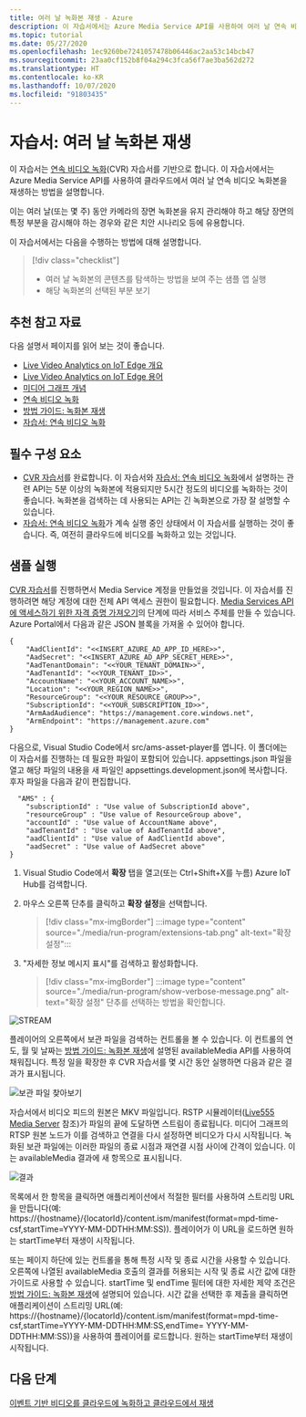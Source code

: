 ```yaml
---
title: 여러 날 녹화본 재생 - Azure
description: 이 자습서에서는 Azure Media Service API를 사용하여 여러 날 연속 비디오 녹화본을 재생하는 방법을 설명합니다.
ms.topic: tutorial
ms.date: 05/27/2020
ms.openlocfilehash: 1ec9260be7241057478b06446ac2aa53c14bcb47
ms.sourcegitcommit: 23aa0cf152b8f04a294c3fca56f7ae3ba562d272
ms.translationtype: HT
ms.contentlocale: ko-KR
ms.lasthandoff: 10/07/2020
ms.locfileid: "91803435"
---
```

# <a name="tutorial-playback-of-multi-day-recordings"></a>자습서: 여러 날 녹화본 재생  

이 자습서는 [연속 비디오 녹화](continuous-video-recording-concept.md)(CVR) 자습서를 기반으로 합니다. 이 자습서에서는 Azure Media Service API를 사용하여 클라우드에서 여러 날 연속 비디오 녹화본을 재생하는 방법을 설명합니다. 

이는 여러 날(또는 몇 주) 동안 카메라의 장면 녹화본을 유지 관리해야 하고 해당 장면의 특정 부분을 감시해야 하는 경우와 같은 치안 시나리오 등에 유용합니다.

이 자습서에서는 다음을 수행하는 방법에 대해 설명합니다.

> [!div class="checklist"]
> * 여러 날 녹화본의 콘텐츠를 탐색하는 방법을 보여 주는 샘플 앱 실행
> * 해당 녹화본의 선택된 부분 보기

## <a name="suggested-pre-reading"></a>추천 참고 자료  

다음 설명서 페이지를 읽어 보는 것이 좋습니다.

* [Live Video Analytics on IoT Edge 개요](overview.md)
* [Live Video Analytics on IoT Edge 용어](terminology.md)
* [미디어 그래프 개념](media-graph-concept.md)
* [연속 비디오 녹화](continuous-video-recording-concept.md) 
* [방법 가이드: 녹화본 재생](playback-recordings-how-to.md)
* [자습서: 연속 비디오 녹화](continuous-video-recording-tutorial.md)

## <a name="prerequisites"></a>필수 구성 요소

* [CVR 자습서](continuous-video-recording-tutorial.md)를 완료합니다. 이 자습서와 [자습서: 연속 비디오 녹화](continuous-video-recording-tutorial.md)에서 설명하는 관련 API는 5분 이상의 녹화본에 적용되지만 5시간 정도의 비디오를 녹화하는 것이 좋습니다. 녹화본을 검색하는 데 사용되는 API는 긴 녹화본으로 가장 잘 설명할 수 있습니다.
* [자습서: 연속 비디오 녹화](continuous-video-recording-tutorial.md)가 계속 실행 중인 상태에서 이 자습서를 실행하는 것이 좋습니다. 즉, 여전히 클라우드에 비디오를 녹화하고 있는 것입니다.

## <a name="run-the-sample"></a>샘플 실행 

[CVR 자습서](continuous-video-recording-tutorial.md)를 진행하면서 Media Service 계정을 만들었을 것입니다. 이 자습서를 진행하려면 해당 계정에 대한 전체 API 액세스 권한이 필요합니다. [Media Services API에 액세스하기 위한 자격 증명 가져오기](../latest/access-api-howto.md?tabs=portal)의 단계에 따라 서비스 주체를 만들 수 있습니다. Azure Portal에서 다음과 같은 JSON 블록을 가져올 수 있어야 합니다.

```
{
    "AadClientId": "<<INSERT_AZURE_AD_APP_ID_HERE>>",
    "AadSecret": "<<INSERT_AZURE_AD_APP_SECRET_HERE>>",
    "AadTenantDomain": "<<YOUR_TENANT_DOMAIN>>",
    "AadTenantId": "<<YOUR_TENANT_ID>>",
    "AccountName": "<<YOUR_ACCOUNT_NAME>>",
    "Location": "<<YOUR_REGION_NAME>>",
    "ResourceGroup": "<<YOUR_RESOURCE_GROUP>>",
    "SubscriptionId": "<<YOUR_SUBSCRIPTION_ID>>",
    "ArmAadAudience": "https://management.core.windows.net",
    "ArmEndpoint": "https://management.azure.com"
}
```

다음으로, Visual Studio Code에서 src/ams-asset-player를 엽니다. 이 폴더에는 이 자습서를 진행하는 데 필요한 파일이 포함되어 있습니다. appsettings.json 파일을 열고 해당 파일의 내용을 새 파일인 appsettings.development.json에 복사합니다. 후자 파일을 다음과 같이 편집합니다.

```
  "AMS" : {
    "subscriptionId" : "Use value of SubscriptionId above",
    "resourceGroup" : "Use value of ResourceGroup above",
    "accountId" : "Use value of AccountName above",
    "aadTenantId" : "Use value of AadTenantId above",
    "aadClientId" : "Use value of AadClientId above",
    "aadSecret" : "Use value of AadSecret above"
} 
```

1. Visual Studio Code에서 **확장** 탭을 열고(또는 Ctrl+Shift+X를 누름) Azure IoT Hub를 검색합니다.
1. 마우스 오른쪽 단추를 클릭하고 **확장 설정**을 선택합니다.

    > [!div class="mx-imgBorder"]
    > :::image type="content" source="./media/run-program/extensions-tab.png" alt-text="확장 설정":::
1. "자세한 정보 메시지 표시"를 검색하고 활성화합니다.

    > [!div class="mx-imgBorder"]
    > :::image type="content" source="./media/run-program/show-verbose-message.png" alt-text="확장 설정" 단추를 선택하는 방법을 확인합니다.

![STREAM](./media/playback-multi-day-recordings-tutorial/assetplayer1.png)
 
플레이어의 오른쪽에서 보관 파일을 검색하는 컨트롤을 볼 수 있습니다. 이 컨트롤의 연도, 월 및 날짜는 [방법 가이드: 녹화본 재생](playback-recordings-how-to.md)에 설명된 availableMedia API를 사용하여 채워집니다.
특정 일을 확장한 후 CVR 자습서를 몇 시간 동안 실행하면 다음과 같은 결과가 표시됩니다.

![보관 파일 찾아보기](./media/playback-multi-day-recordings-tutorial/results.png)

자습서에서 비디오 피드의 원본은 MKV 파일입니다. RSTP 시뮬레이터([Live555 Media Server](https://github.com/Azure/live-video-analytics/tree/master/utilities/rtspsim-live555) 참조)가 파일의 끝에 도달하면 스트림이 종료됩니다. 미디어 그래프의 RTSP 원본 노드가 이를 검색하고 연결을 다시 설정하면 비디오가 다시 시작됩니다. 녹화된 보관 파일에는 이러한 파일의 종료 시점과 재연결 시점 사이에 간격이 있습니다. 이는 availableMedia 결과에 새 항목으로 표시됩니다.

![결과](./media/playback-multi-day-recordings-tutorial/assetplayer2.png)
 
목록에서 한 항목을 클릭하면 애플리케이션에서 적절한 필터를 사용하여 스트리밍 URL을 만듭니다(예: https://{hostname}/{locatorId}/content.ism/manifest(format=mpd-time-csf,startTime=YYYY-MM-DDTHH:MM:SS)). 플레이어가 이 URL을 로드하면 원하는 startTime부터 재생이 시작됩니다.

또는 페이지 하단에 있는 컨트롤을 통해 특정 시작 및 종료 시간을 사용할 수 있습니다. 오른쪽에 나열된 availableMedia 호출의 결과를 허용되는 시작 및 종료 시간 값에 대한 가이드로 사용할 수 있습니다. startTime 및 endTime 필터에 대한 자세한 제약 조건은 [방법 가이드: 녹화본 재생](playback-recordings-how-to.md)에 설명되어 있습니다. 시간 값을 선택한 후 제출을 클릭하면 애플리케이션이 스트리밍 URL(예: https://{hostname}/{locatorId}/content.ism/manifest(format=mpd-time-csf,startTime=YYYY-MM-DDTHH:MM:SS,endTime= YYYY-MM-DDTHH:MM:SS))을 사용하여 플레이어를 로드합니다. 원하는 startTime부터 재생이 시작됩니다.

## <a name="next-steps"></a>다음 단계

[이벤트 기반 비디오를 클라우드에 녹화하고 클라우드에서 재생](event-based-video-recording-tutorial.md)
